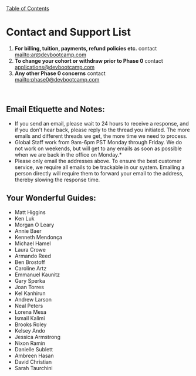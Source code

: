 [Table of Contents](README.md)

# Contact and Support List
1. **For billing, tuition, payments, refund policies etc.** contact <mailto:ar@devbootcamp.com>
2. **To change your cohort or withdraw prior to Phase 0** contact <applications@devbootcamp.com>
3. **Any other Phase 0 concerns** contact <mailto:phase0@devbootcamp.com><br>
<br>

## Email Etiquette and Notes: 
- If you send an email, please wait to 24 hours to receive a response, and if you don't hear back, please reply to the thread you initiated. The more emails and different threads we get, the more time we need to process.
- Global Staff work from 9am-6pm PST Monday through Friday. We do not work on weekends, but will get to any emails as soon as possible when we are back in the office on Monday.*
- Please only email the addresses above. To ensure the best customer service, we require all emails to be trackable in our system. Emailing a person directly will require them to forward your email to the address, thereby slowing the response time.

## Your Wonderful Guides:

- Matt Higgins
- Ken Luk
- Morgan O Leary
- Annie Baer
- Kenneth Mendonça
- Michael Hamel
- Laura Crowe
- Armando Reed
- Ben Brostoff
- Caroline Artz
- Emmanuel Kaunitz
- Gary Sperka
- Joan Torres
- Kel Kanhirun
- Andrew Larson
- Neal Peters
- Lorena Mesa
- Ismail Kalimi
- Brooks Roley
- Kelsey Ando
- Jessica Armstrong
- Nixon Ramin
- Danielle Sublett
- Ambreen Hasan
- David Christian
- Sarah Taurchini

